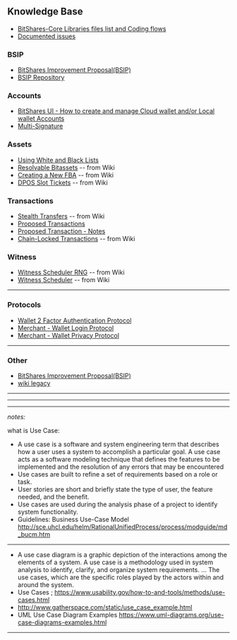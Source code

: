 ## Knowledge Base

- [BitShares-Core Libraries files list and Coding flows](../knowledge_base/files_methods_lists.md)
- [Documented issues](../knowledge_base/documented_issues/README.md#documented-issues)

### BSIP
- [BitShares Improvement Proposal(BSIP)](../knowledge_base/bsip_funding.md#businesses-developers-and-business-developers)
- [BSIP Repository](https://github.com/bitshares/bsips)


### Accounts
- [BitShares UI - How to create and manage Cloud wallet and/or Local wallet Accounts](../knowledge_base/bitshares-ui-wallet-account-mode.md)
- [Multi-Signature](../knowledge_base/multi-signature.md#multi-signature)


### Assets
- [Using White and Black Lists](../knowledge_base/white_black_lists.md#using-white-and-black-lists)
- [Resolvable Bitassets](../knowledge_base/resolvable-bitassets.md#resolvable-bitassets) -- from Wiki
- [Creating a New FBA](../knowledge_base/creating-a-new-fba.md#creating-a-new-fba) -- from Wiki
- [DPOS Slot Tickets](../knowledge_base/dpos-slot-tickets.md#dpos-slot-tickets) -- from Wiki


### Transactions
- [Stealth Transfers](../knowledge_base/stealth-transfers.md#stealth-transfers) -- from Wiki
- [Proposed Transactions](../knowledge_base/trn_proposed_transactions.md#proposed-transactions)
- [Proposed Transaction - Notes](../knowledge_base/trn_proposed_notes.md#proposed-transaction---notes)
- [Chain-Locked Transactions](../knowledge_base/chain-locked-tx.md#chain-locked-transactions) -- from Wiki

### Witness
- [Witness Scheduler RNG](../knowledge_base/witness-rng.md#witness-scheduler-rng) -- from Wiki
- [Witness Scheduler](../knowledge_base/witness-scheduler.md#witness-scheduler) -- from Wiki

***

### Protocols 

- [Wallet 2 Factor Authentication Protocol](../knowledge_base/protocols/wallet_2factor_auth_protocol.md#wallet-2-factor-authentication-protocol)
- [Merchant - Wallet Login Protocol](../knowledge_base/protocols/merchant_login.md#merchant)
- [Merchant - Wallet Privacy Protocol](../knowledge_base/protocols/merchant_privacy.md#merchant)
   

***

### Other 
- [BitShares Improvement Proposal(BSIP)](../knowledge_base/bsip_funding.md#businesses-developers-and-business-developers)
- [wiki legacy ](../knowledge_base/wiki_legacy/README.md#wiki-legacy)



***
***
***

*notes:*

what is Use Case:

- A use case is a software and system engineering term that describes how a user uses a system to accomplish a particular goal. A use case acts as a software modeling technique that defines the features to be implemented and the resolution of any errors that may be encountered
- Use cases are built to refine a set of requirements based on a role or task.
- User stories are short and briefly state the type of user, the feature needed, and the benefit. 
- Use cases are used during the analysis phase of a project to identify system functionality. 
- Guidelines:  Business Use-Case Model http://sce.uhcl.edu/helm/RationalUnifiedProcess/process/modguide/md_bucm.htm

***
 
- A use case diagram is a graphic depiction of the interactions among the elements of a system. A use case is a methodology used in system analysis to identify, clarify, and organize system requirements. ... The use cases, which are the specific roles played by the actors within and around the system.
- Use Cases ; https://www.usability.gov/how-to-and-tools/methods/use-cases.html
- http://www.gatherspace.com/static/use_case_example.html
- UML Use Case Diagram Examples https://www.uml-diagrams.org/use-case-diagrams-examples.html

***
